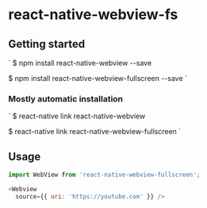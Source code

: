 
# react-native-webview-fs

## Getting started

`
$ npm install react-native-webview --save

$ npm install react-native-webview-fullscreen --save
`

### Mostly automatic installation

`
$ react-native link react-native-webview

$ react-native link react-native-webview-fullscreen
`

## Usage
```javascript
import WebView from 'react-native-webview-fullscreen';

<Webview
  source={{ uri: 'https://youtube.com' }} />

```
  
